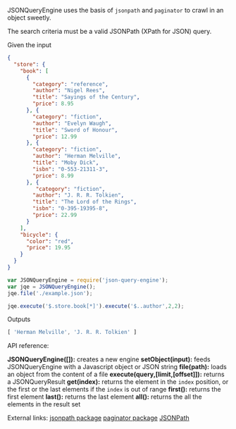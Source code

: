 JSONQueryEngine uses the basis of `jsonpath` and `paginator` to crawl in an object sweetly.

The search criteria must be a valid JSONPath (XPath for JSON) query.

Given the input

```json
{
  "store": {
    "book": [
      {
        "category": "reference",
        "author": "Nigel Rees",
        "title": "Sayings of the Century",
        "price": 8.95
      }, {
        "category": "fiction",
        "author": "Evelyn Waugh",
        "title": "Sword of Honour",
        "price": 12.99
      }, {
        "category": "fiction",
        "author": "Herman Melville",
        "title": "Moby Dick",
        "isbn": "0-553-21311-3",
        "price": 8.99
      }, {
         "category": "fiction",
        "author": "J. R. R. Tolkien",
        "title": "The Lord of the Rings",
        "isbn": "0-395-19395-8",
        "price": 22.99
      }
    ],
    "bicycle": {
      "color": "red",
      "price": 19.95
    }
  }
}
```

```javascript
var JSONQueryEngine = require('json-query-engine');
var jqe = JSONQueryEngine();
jqe.file('./example.json');

jqe.execute('$.store.book[*]').execute('$..author',2,2);
```

Outputs

```javascript
[ 'Herman Melville', 'J. R. R. Tolkien' ]
```

API reference:

**JSONQueryEngine([]):** creates a new engine
**setObject(input):** feeds JSONQueryEngine with a Javascript object or JSON string
**file(path):** loads an object from the content of a file
**execute(query,[limit,[offset]]):** returns a JSONQueryResult
**get(index):** returns the element in the `index` position, or the first or the last elements if the `index` is out of range
**first():** returns the first element
**last():** returns the last element
**all():** returns the all the elements in the result set

External links:
[jsonpath package](https://www.npmjs.com/package/jsonpath)
[paginator package](https://www.npmjs.com/package/paginator)
[JSONPath](http://goessner.net/articles/JsonPath/)
